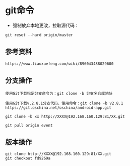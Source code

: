 # git命令

- 强制放弃本地更改，拉取源代码：

~~~shell
git reset --hard origin/master
~~~

## 参考资料

~~~
https://www.liaoxuefeng.com/wiki/896043488029600
~~~

## 分支操作

~~~
使用Git下载指定分支命令为：git clone -b 分支名仓库地址

使用Git下载v.2.8.1分支代码，使用命令：git clone -b v2.8.1 https://git.oschina.net/oschina/android-app.git

git clone -b xx http://XXXX@192.168.160.129:81/XX.git

git pull origin event
~~~

## 版本操作

~~~
git clone http://XXXX@192.168.160.129:81/XX.git
git checkout fd9269a
~~~